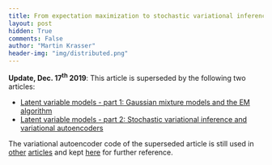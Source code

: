 ```yaml
---
title: From expectation maximization to stochastic variational inference
layout: post
hidden: True
comments: False
author: "Martin Krasser"
header-img: "img/distributed.png"
---
```


**Update, Dec. 17<sup>th</sup> 2019**: This article is superseded by the following two articles:

- [Latent variable models - part 1: Gaussian mixture models and the EM algorithm](/2019/11/21/latent-variable-models-part-1/)
- [Latent variable models - part 2: Stochastic variational inference and variational autoencoders](/2019/12/17/latent-variable-models-part-2/)

The variational autoencoder code of the superseded article is still used in [other](/2018/04/07/latent-space-optimization/) [articles](/2018/07/27/dfc-vae/) and kept [here](https://nbviewer.jupyter.org/github/krasserm/bayesian-machine-learning/blob/master/variational_autoencoder.ipynb?flush_cache=true) for further reference.
